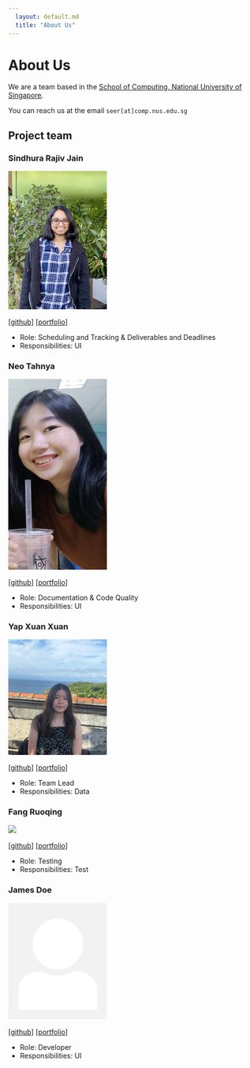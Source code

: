 ```yaml
---
  layout: default.md
  title: "About Us"
---
```


# About Us

We are a team based in the [School of Computing, National University of Singapore](http://www.comp.nus.edu.sg).

You can reach us at the email `seer[at]comp.nus.edu.sg`

## Project team

### Sindhura Rajiv Jain

<img src="images/sindhurajain.png" width="200px">

[[github](https://github.com/sindhurajain)]
[[portfolio](team/johndoe.md)]

* Role: Scheduling and Tracking & Deliverables and Deadlines
* Responsibilities: UI

### Neo Tahnya

<img src="images/tahnya.png" width="200px">

[[github](http://github.com/tahnya)]
[[portfolio](team/johndoe.md)]

* Role: Documentation & Code Quality
* Responsibilities: UI

### Yap Xuan Xuan

<img src="images/yapxuanxuan.png" width="200px">

[[github](http://github.com/yapxuanxuan)] [[portfolio](team/johndoe.md)]

* Role: Team Lead
* Responsibilities: Data

### Fang Ruoqing

<img src="images/fangruoqing.png" width="200px">

[[github](http://github.com/FangRuoqing)]
[[portfolio](team/johndoe.md)]

* Role: Testing
* Responsibilities: Test

### James Doe

<img src="images/johndoe.png" width="200px">

[[github](http://github.com/johndoe)]
[[portfolio](team/johndoe.md)]

* Role: Developer
* Responsibilities: UI
